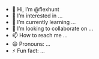 - 👋 Hi, I’m @flexhunt
- 👀 I’m interested in ...
- 🌱 I’m currently learning ...
- 💞️ I’m looking to collaborate on ...
- 📫 How to reach me ...
- 😄 Pronouns: ...
- ⚡ Fun fact: ...

<!---
flexhunt/flexhunt is a ✨ special ✨ repository because its `README.md` (this file) appears on your GitHub profile.
You can click the Preview link to take a look at your changes.
--->
